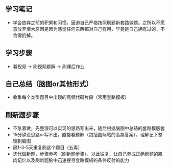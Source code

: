 
## 学习笔记

* 学会放弃之前的积累和习惯，逼迫自己严格按照刷题新套路做题。之所以不愿意放弃很大原因是因为感觉任何东西都对自己有用，毕竟是自己拥有过的，不舍得扔掉。

## 学习步骤
* 看视频 -> 刷视频题解 -> 刷课后作业

## 自己总结（脑图or其他形式）
* 收集每个类型题目中出现的高频代码片段（常用套路模板）

## 刷新题步骤
* 不急着做，先整理可以实现的思路写出来，随后根据脑图中总结的套路模版套
* 15分钟没思路or写不出，直接看题解（包括国际站的高票答案），理解记下整理到脑图
* 隔1-3-5天重复刷这个题目（五毒）
* 迭代做新题，步骤参考（刷新题步骤），以此往复，让自己养成正确刷题的肌肉记忆以及刷新题脑中迅速搜寻套路模板的条件反射的能力

